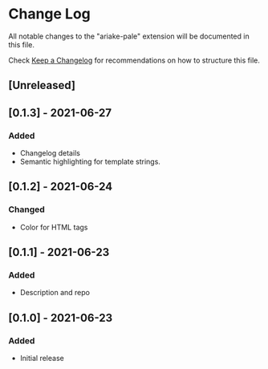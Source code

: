 # Change Log

All notable changes to the "ariake-pale" extension will be documented in this file.

Check [Keep a Changelog](http://keepachangelog.com/) for recommendations on how to structure this file.

## [Unreleased]

## [0.1.3] - 2021-06-27

### Added

-   Changelog details
-   Semantic highlighting for template strings.

## [0.1.2] - 2021-06-24

### Changed

-   Color for HTML tags

## [0.1.1] - 2021-06-23

### Added

-   Description and repo

## [0.1.0] - 2021-06-23

### Added

-   Initial release
